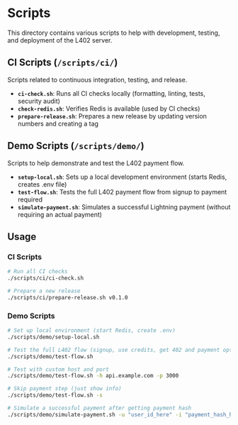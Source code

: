 # Scripts

This directory contains various scripts to help with development, testing, and deployment of the L402 server.

## CI Scripts (`/scripts/ci/`)

Scripts related to continuous integration, testing, and release.

- **`ci-check.sh`**: Runs all CI checks locally (formatting, linting, tests, security audit)
- **`check-redis.sh`**: Verifies Redis is available (used by CI checks)
- **`prepare-release.sh`**: Prepares a new release by updating version numbers and creating a tag

## Demo Scripts (`/scripts/demo/`)

Scripts to help demonstrate and test the L402 payment flow.

- **`setup-local.sh`**: Sets up a local development environment (starts Redis, creates .env file)
- **`test-flow.sh`**: Tests the full L402 payment flow from signup to payment required 
- **`simulate-payment.sh`**: Simulates a successful Lightning payment (without requiring an actual payment)

## Usage

### CI Scripts

```bash
# Run all CI checks
./scripts/ci/ci-check.sh

# Prepare a new release
./scripts/ci/prepare-release.sh v0.1.0
```

### Demo Scripts

```bash
# Set up local environment (start Redis, create .env)
./scripts/demo/setup-local.sh

# Test the full L402 flow (signup, use credits, get 402 and payment options)
./scripts/demo/test-flow.sh

# Test with custom host and port
./scripts/demo/test-flow.sh -h api.example.com -p 3000

# Skip payment step (just show info)
./scripts/demo/test-flow.sh -s

# Simulate a successful payment after getting payment hash
./scripts/demo/simulate-payment.sh -u "user_id_here" -i "payment_hash_here"
```